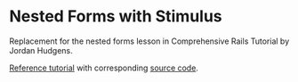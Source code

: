 # Nested Forms with Stimulus

Replacement for the nested forms lesson in Comprehensive Rails Tutorial by Jordan Hudgens.

[Reference tutorial](https://www.youtube.com/watch?v=7JNRZLTRDCc) with corresponding [source code](https://github.com/Deanout/stimulus_nested_forms/).